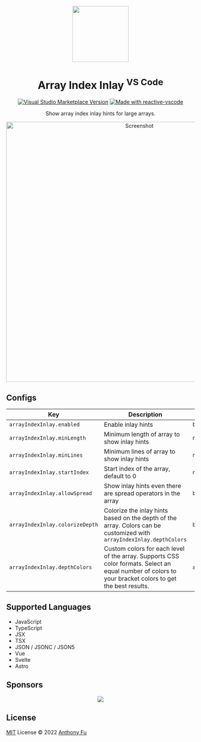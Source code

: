 <p align="center">
<img src="https://github.com/antfu/vscode-array-index-inlay/blob/main/res/icon.png?raw=true" height="150">
</p>

<h1 align="center">Array Index Inlay <sup>VS Code</sup></h1>

<p align="center">
<a href="https://marketplace.visualstudio.com/items?itemName=antfu.array-index-inlay" target="__blank"><img src="https://img.shields.io/visual-studio-marketplace/v/antfu.array-index-inlay.svg?color=eee&amp;label=VS%20Code%20Marketplace&logo=visual-studio-code" alt="Visual Studio Marketplace Version" /></a>
<a href="https://kermanx.github.io/reactive-vscode/" target="__blank"><img src="https://img.shields.io/badge/made_with-reactive--vscode-%23eee?style=flat"  alt="Made with reactive-vscode" /></a>
</p>

<p align="center">
Show array index inlay hints for large arrays.<br>
</p>

<p align="center">
<img width="696" alt="Screenshot" src="https://github.com/user-attachments/assets/6b7af3e5-1186-4526-bb9d-a24a32ffaa24">
</p>

## Configs

<!-- configs -->

| Key                             | Description                                                                                                                                             | Type      | Default          |
| ------------------------------- | ------------------------------------------------------------------------------------------------------------------------------------------------------- | --------- | ---------------- |
| `arrayIndexInlay.enabled`       | Enable inlay hints                                                                                                                                      | `boolean` | `true`           |
| `arrayIndexInlay.minLength`     | Minimum length of array to show inlay hints                                                                                                             | `number`  | `15`             |
| `arrayIndexInlay.minLines`      | Minimum lines of array to show inlay hints                                                                                                              | `number`  | `30`             |
| `arrayIndexInlay.startIndex`    | Start index of the array, default to 0                                                                                                                  | `number`  | `0`              |
| `arrayIndexInlay.allowSpread`   | Show inlay hints even there are spread operators in the array                                                                                           | `boolean` | `false`          |
| `arrayIndexInlay.colorizeDepth` | Colorize the inlay hints based on the depth of the array. Colors can be customized with `arrayIndexInlay.depthColors`                                   | `boolean` | `false`          |
| `arrayIndexInlay.depthColors`   | Custom colors for each level of the array. Supports CSS color formats. Select an equal number of colors to your bracket colors to get the best results. | `array`   | See package.json |

<!-- configs -->

## Supported Languages

- JavaScript
- TypeScript
- JSX
- TSX
- JSON / JSONC / JSON5
- Vue
- Svelte
- Astro

## Sponsors

<p align="center">
  <a href="https://cdn.jsdelivr.net/gh/antfu/static/sponsors.svg">
    <img src='https://cdn.jsdelivr.net/gh/antfu/static/sponsors.png'/>
  </a>
</p>

## License

[MIT](./LICENSE) License © 2022 [Anthony Fu](https://github.com/antfu)
